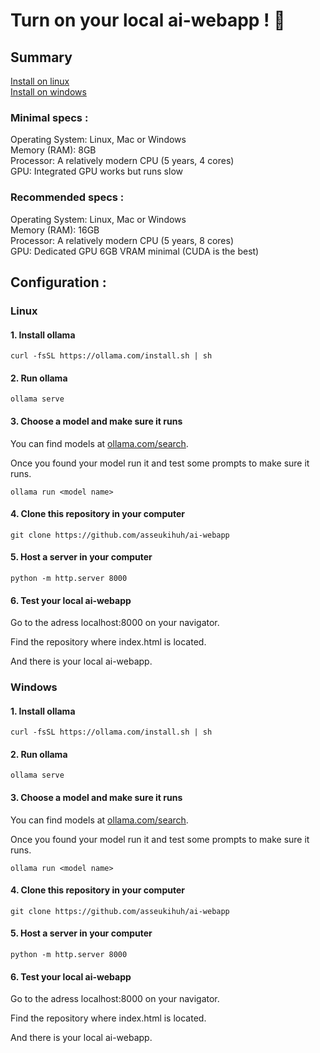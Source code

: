# Turn on your local ai-webapp ! 🤖

## Summary

<a href="#linux">Install on linux</a><br>
<a href="#windows">Install on windows</a>


### Minimal specs :
Operating System: Linux, Mac or Windows <br>
Memory (RAM): 8GB <br>
Processor: A relatively modern CPU (5 years, 4 cores) <br>
GPU: Integrated GPU works but runs slow <br>

### Recommended specs :
Operating System: Linux, Mac or Windows <br>
Memory (RAM): 16GB <br>
Processor: A relatively modern CPU (5 years, 8 cores) <br>
GPU: Dedicated GPU 6GB VRAM minimal (CUDA is the best) <br>

## Configuration :

### <p id="linux">Linux</p>

#### 1. Install ollama
   
```
curl -fsSL https://ollama.com/install.sh | sh
```
#### 2. Run ollama
   
```
ollama serve
```

#### 3. Choose a model and make sure it runs

You can find models at <a href='https://ollama.com/search'>ollama.com/search</a>.

Once you found your model run it and test some prompts to make sure it runs.

```
ollama run <model name>
```

#### 4. Clone this repository in your computer

```
git clone https://github.com/asseukihuh/ai-webapp
```

#### 5. Host a server in your computer

```
python -m http.server 8000
```

#### 6. Test your local ai-webapp

Go to the adress localhost:8000 on your navigator. <br>

Find the repository where index.html is located. <br>

And there is your local ai-webapp. <br>

### <p id="windows">Windows</p>

#### 1. Install ollama
   
```
curl -fsSL https://ollama.com/install.sh | sh
```
#### 2. Run ollama
   
```
ollama serve
```

#### 3. Choose a model and make sure it runs

You can find models at <a href='https://ollama.com/search'>ollama.com/search</a>.

Once you found your model run it and test some prompts to make sure it runs.

```
ollama run <model name>
```

#### 4. Clone this repository in your computer

```
git clone https://github.com/asseukihuh/ai-webapp
```

#### 5. Host a server in your computer

```
python -m http.server 8000
```

#### 6. Test your local ai-webapp

Go to the adress localhost:8000 on your navigator. <br>

Find the repository where index.html is located. <br>

And there is your local ai-webapp. <br>




